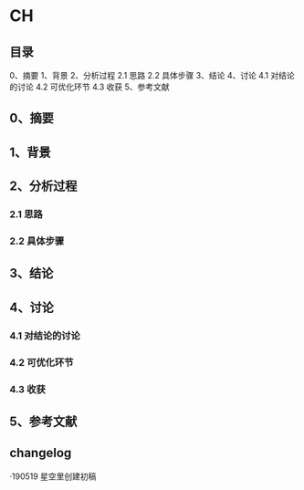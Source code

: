 # CH

## 目录
0、摘要
1、背景
2、分析过程
2.1 思路
2.2 具体步骤
3、结论
4、讨论
4.1 对结论的讨论
4.2 可优化环节
4.3 收获
5、参考文献

## 0、摘要
## 1、背景
## 2、分析过程
### 2.1 思路
### 2.2 具体步骤
## 3、结论
## 4、讨论
### 4.1 对结论的讨论
### 4.2 可优化环节
### 4.3 收获
## 5、参考文献

## changelog
·190519 星空里创建初稿

